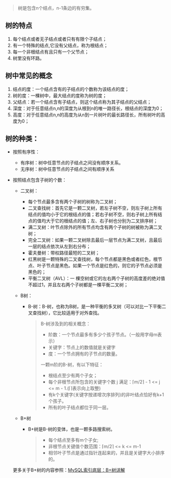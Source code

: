 > 树是包含n个结点，n-1条边的有穷集。

## 树的特点

1. 每个结点或者无子结点或者只有有限个子结点；
2. 有一个特殊的结点,它没有父结点，称为根结点；
3. 每一个非根结点有且只有一个父节点；
4. 树里没有环路。

## 树中常见的概念

1. 结点的度：一个结点含有的子结点的个数称为该结点的度；
2. 树的度：一棵树中，最大结点的度称为树的度；
3. 父结点：若一个结点含有子结点，则这个结点称为其子结点的父结点；
4. 深度：对于任意结点n,n的深度为从根到n的唯一路径长，根结点的深度为0；
5. 高度：对于任意结点n,n的高度为从n到一片树叶的最长路径长，所有树叶的高度为0；

## 树的种类：

- 按照有序性：
  - 有序树：树中任意节点的子结点之间没有顺序关系。
  - 无序树：树中任意节点的子结点之间有顺序关系

- 按照结点包含子树的个数：

  - 二叉树：

    - 每个节点最多含有两个子树的树称为二叉树；
    - 二叉查找树：首先它是一颗二叉树，若左子树不空，则左子树上所有结点的值均小于它的根结点的值；若右子树不空，则右子树上所有结点的值均大于它的根结点的值；左、右子树也分别为二叉排序树；
    - 满二叉树：叶节点除外的所有节点均含有两个子树的树被称为满二叉树；
    - 完全二叉树：如果一颗二叉树除去最后一层节点为满二叉树，且最后一层的结点依次从左到右分布；
    - 霍夫曼树：带权路径最短的二叉树；
    - 红黑树是一颗特殊的二叉查找树，每个节点都是黑色或者红色，根节点、叶子节点是黑色。如果一个节点是红色的，则它的子节点必须是黑色的；
    - 平衡二叉树（AVL）：一 棵空树或它的左右两个子树的高度差的绝对值不超过1，并且左右两个子树都是一棵平衡二叉树；

  - B树：

    - B-树：B-树，也称为B树，是一种平衡的多叉树（可以对比一下平衡二叉查找树），它比较适用于对外查找。

      > B-树涉及到的相关概念：
      >
      > - 阶数：一个节点最多有多少个孩子节点。（一般用字母m表示）
      > - 关键字：节点上的数值就是关键字
      > - 度：一个节点拥有的子节点的数量。
      >
      > 一颗m阶的B-树，有以下特征：
      >
      > - 根结点至少有两个子女；
      > - 每个非根节点所包含的关键字个数 j 满足：⌈m/2⌉ - 1 <= j <= m - 1.(⌈⌉表示向上取整)
      > - 有k个关键字(关键字按递增次序排列)的非叶结点恰好有k+1个孩子。
      > - 所有的叶子结点都位于同一层。

  - B+树

    - B+树是B-树的变体，也是一颗多路搜索树。

      > - 每个结点至多有m个子女;
      > - 非根节点关键值个数范围：⌈m/2⌉ <= k <= m-1
      > - 相邻叶子节点是通过指针连起来的，并且是关键字大小排序的。

  更多关于B+树的内容参照：[MySQL索引底层：B+树详解](https://mp.weixin.qq.com/s/xz9YWogguzGSiLVU9xhAiA)

